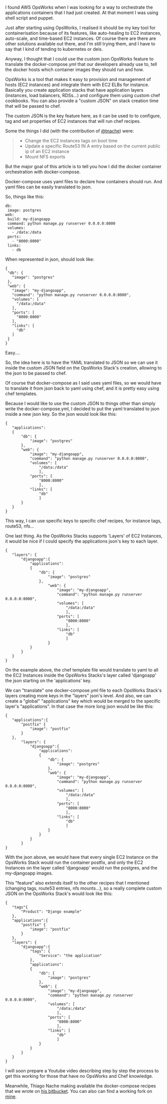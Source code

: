 ﻿I found AWS OpsWorks when I was looking for a way to orchestrate the applications containers that I had just created. At that moment I was using shell script and puppet. 

Just after starting using OpsWorks, I realised it should be my key tool for containerisation because of its features, like auto-healing to EC2 instances, auto-scale, and time-based EC2 instances. Of course there are there are other solutions available out there, and I'm still trying them, and I have to say that I kind of tending to kubernetes or deis.

Anyway, I thought that I could use the custom json OpsWorks feature to translate the docker-compose.yml that our developers already use to, tell the docker hosts which container images they should run and how.

OpsWorks is a tool that makes it easy to provision and management of hosts (EC2 instances) and integrate them with EC2 ELBs for instance. Basically you create application stacks that have application layers (instances, load balancers, RDSs…) and configure them using custom chef cookbooks. You can also provide a "custom JSON" on stack creation time that will be passed to chef. 

The custom JSON is the key feature here, as it can be used to to configure, tag and set properties of EC2 instances that will run chef recipes.

Some the things I did (with the contribution of [@tnache](https://bitbucket.org/tnache/opsworks-recipes)) were: 

>- Change the EC2 instances tags on boot time
>- Update a specific Route53 IN A entry based on the current public ip of an EC2 instance
>- Mount NFS exports

But the major goal of this article is to tell you how I did the docker
container orchestration with docker-compose.

Docker-compose uses yaml files to declare how containers should run. And
yaml files can be easily translated to json.

So, things like this:

```
db:
 image: postgres
web:
 build: my-djangoapp
 command: python manage.py runserver 0.0.0.0:8000
 volumes:
   - /data:/data
 ports:
   - "8000:8000"
 links:
   - db
```

When represented in json, should look like:

```
{
 "db": {
   "image": "postgres"
 },
 "web": {
   "image": "my-djangoapp",
   "command": "python manage.py runserver 0.0.0.0:8000",
   "volumes": [
     "/data:/data"
   ],
   "ports": [
     "8000:8000"
   ],
   "links": [
     "db"
   ]
 }
}
```

Easy....


So, the idea here is to have the YAML translated to JSON so we can use
it inside the custom JSON field on the OpsWorks Stack's creation,
allowing to the json to be passed to chef.

Of course that docker-compose as I said uses yaml files, so we would
have to translate it from json back to yaml using chef, and it is pretty
easy using chef templates.

Because I would like to use the custom JSON to things other than simply
write the docker-compose.yml, I decided to put the yaml translated to
json inside a new json key. So the json would look like this:

```
{
   "applications":
   {
       "db": {
           "image": "postgres"
       },
       "web": {
           "image": "my-djangoapp",
           "command": "python manage.py runserver 0.0.0.0:8000",
           "volumes": [
               "/data:/data"
               ],
           "ports": [
               "8000:8000"
               ],
           "links": [
               "db"
               ]
       }
   }
}
```

This way, I can use specific keys to specific chef recipes, for
instance tags, route53, nfs... 

One last thing. As the OpsWorks Stacks supports 'Layers' of EC2
Instances, it would be nice if I could specify the applications json's
key to each layer.


```
{
   "layers": {
       "djangoapp":{
           "applications":
           {
               "db": {
                   "image": "postgres"
               },
                   "web": {
                       "image": "my-djangoapp",
                       "command": "python manage.py runserver 0.0.0.0:8000",
                       "volumes": [
                           "/data:/data"
                           ],
                       "ports": [
                           "8000:8000"
                           ],
                       "links": [
                           "db"
                           ]
                   }
           }
       }
   }
}
```

On the example above, the chef template file would translate to yaml to all the EC2
Instances inside the OpsWorks Stacks's layer called 'djangoapp' the json
starting on the 'applications' key.

We can "translate" one docker-compose.yml file to each OpsWorks Stack's
layers creating more keys in the "layers" json's level. And also, we can
create a "global" "applications" key which would be merged to the
specific layer's "applications". In that case the more long json would
be like this:

```
{
   "applications":{
       "postfix" {
           "image": "postfix"
       }
   },
       "layers": {
           "djangoapp":{
               "applications":
               {
                   "db": {
                       "image": "postgres"
                   },
                   "web": {
                       "image": "my-djangoapp",
                       "command": "python manage.py runserver 0.0.0.0:8000",
                       "volumes": [
                           "/data:/data"
                           ],
                       "ports": [
                           "8000:8000"
                           ],
                       "links": [
                           "db"
                           ]
                   }
               }
           }
       }
}
```

With the json above, we would have that every single EC2 Instance  on
the OpsWorks Stack would run the container postfix, and only the EC2 Instances on the layer called 'djangoapp' would run the postgres, and
the my-djangoapp images.

This "feature" also extends itself to the other recipes that I
mentioned (changing tags, route53 entries, nfs mounts...), so a really
complete custom JSON on the OpsWorks Stack's would look like this: 

```
{
   "tags"{
       "Product": "Django example"
   },
   "applications":{
       "postfix" {
           "image": "postfix"
       }
   },
   "layers": {
       "djangoapp":{
           "tags": {
               "Service": "the application"
           },
           "applications":
           {
               "db": {
                   "image": "postgres"
               },
               "web": {
                   "image": "my-djangoapp",
                   "command": "python manage.py runserver 0.0.0.0:8000",
                   "volumes": [
                       "/data:/data"
                       ],
                   "ports": [
                       "8000:8000"
                       ],
                   "links": [
                       "db"
                       ]
               }
           }
       }
   }
}
```

I will soon prepare a Youtube video describing step by step
the process to get this working for those that have no OpsWorks and Chef knowledge. 

Meanwhile, Thiago Nache making available the docker-compose recipes that
we wrote on [his bitbucket](https://bitbucket.org/tnache/opsworks-recipes). You can also can find a working fork on [mine](https://bitbucket.org/fbueno/opsworks-recipes).
